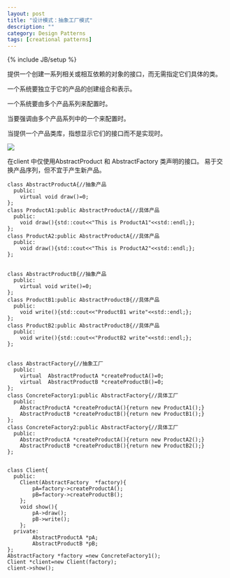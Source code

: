 ```yaml
---
layout: post
title: "设计模式：抽象工厂模式"
description: ""
category: Design Patterns
tags: [creational patterns]
---
```

{% include JB/setup %}

提供一个创建一系列相关或相互依赖的对象的接口，而无需指定它们具体的类。

一个系统要独立于它的产品的创建组合和表示。

一个系统要由多个产品系列来配置时。

当要强调由多个产品系列中的一个来配置时。

当提供一个产品类库，指想显示它们的接口而不是实现时。

<!-- more -->

<img  src="{{ site.url }}/assets/images/2014051901.png" />

在client 中仅使用AbstractProduct 和 AbstractFactory 类声明的接口。
易于交换产品序列，但不宜于产生新产品。

	class AbstractProductA{//抽象产品
	  public:
		virtual void draw()=0; 
	};
	class ProductA1:public AbstractProductA{//具体产品
	  public:
		void draw(){std::cout<<"This is ProductA1"<<std::endl;};
	};
	class ProductA2:public AbstractProductA{//具体产品
	  public:
		void draw(){std::cout<<"This is ProductA2"<<std::endl;};
	};
	
	
	class AbstractProductB{//抽象产品
	  public:
		virtual void write()=0;
	};
	class ProductB1:public AbstractProductB{//具体产品
	  public:
		void write(){std::cout<<"ProductB1 write"<<std::endl;};
	};
	class ProductB2:public AbstractProductB{//具体产品
	  public:
		void write(){std::cout<<"ProductB2 write"<<std::endl;};
	};

	
	class AbstractFactory{//抽象工厂
	  public:
		virtual  AbstractProductA *createProductA()=0;
		virtual  AbstractProductB *createProductB()=0;
	};
	class ConcreteFactory1:public AbstractFactory{//具体工厂
	  public:
		AbstractProductA *createProductA(){return new ProductA1();}
		AbstractProductB *createProductB(){return new ProductB1();}
	};
	class ConcreteFactory2:public AbstractFactory{//具体工厂
	  public:
		AbstractProductA *createProductA(){return new ProductA2();}
		AbstractProductB *createProductB(){return new ProductB2();}
	};

	
	class Client{
	  public:
		Client(AbstractFactory  *factory){
			pA=factory->createProductA();
			pB=factory->createProductB();
		};
		void show(){
			pA->draw();
			pB->write();
		};
	  private:
			AbstractProductA *pA;
			AbstractProductB *pB;
	}; 
	AbstractFactory *factory =new ConcreteFactory1(); 
    Client *client=new Client(factory);
    client->show();